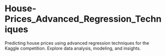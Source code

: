# House-Prices_Advanced_Regression_Techniques
Predicting house prices using advanced regression techniques for the Kaggle competition. Explore data analysis, modeling, and insights.

